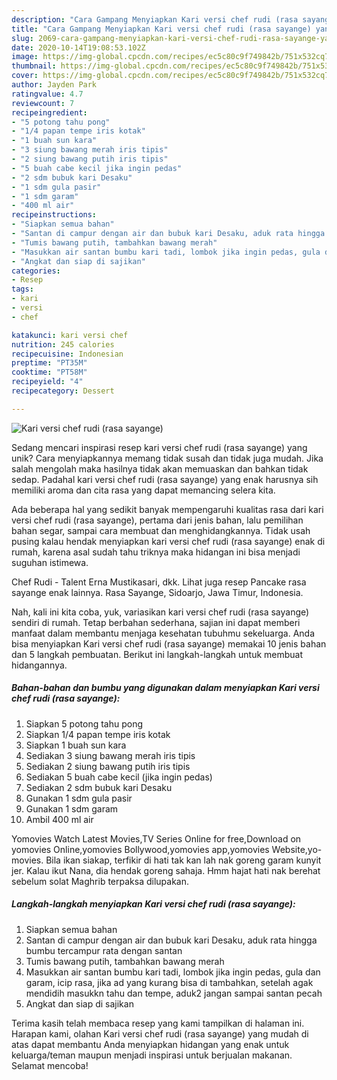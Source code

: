 ```yaml
---
description: "Cara Gampang Menyiapkan Kari versi chef rudi (rasa sayange) yang Sempurna"
title: "Cara Gampang Menyiapkan Kari versi chef rudi (rasa sayange) yang Sempurna"
slug: 2069-cara-gampang-menyiapkan-kari-versi-chef-rudi-rasa-sayange-yang-sempurna
date: 2020-10-14T19:08:53.102Z
image: https://img-global.cpcdn.com/recipes/ec5c80c9f749842b/751x532cq70/kari-versi-chef-rudi-rasa-sayange-foto-resep-utama.jpg
thumbnail: https://img-global.cpcdn.com/recipes/ec5c80c9f749842b/751x532cq70/kari-versi-chef-rudi-rasa-sayange-foto-resep-utama.jpg
cover: https://img-global.cpcdn.com/recipes/ec5c80c9f749842b/751x532cq70/kari-versi-chef-rudi-rasa-sayange-foto-resep-utama.jpg
author: Jayden Park
ratingvalue: 4.7
reviewcount: 7
recipeingredient:
- "5 potong tahu pong"
- "1/4 papan tempe iris kotak"
- "1 buah sun kara"
- "3 siung bawang merah iris tipis"
- "2 siung bawang putih iris tipis"
- "5 buah cabe kecil jika ingin pedas"
- "2 sdm bubuk kari Desaku"
- "1 sdm gula pasir"
- "1 sdm garam"
- "400 ml air"
recipeinstructions:
- "Siapkan semua bahan"
- "Santan di campur dengan air dan bubuk kari Desaku, aduk rata hingga bumbu tercampur rata dengan santan"
- "Tumis bawang putih, tambahkan bawang merah"
- "Masukkan air santan bumbu kari tadi, lombok jika ingin pedas, gula dan garam, icip rasa, jika ad yang kurang bisa di tambahkan, setelah agak mendidih masukkn tahu dan tempe, aduk2 jangan sampai santan pecah"
- "Angkat dan siap di sajikan"
categories:
- Resep
tags:
- kari
- versi
- chef

katakunci: kari versi chef 
nutrition: 245 calories
recipecuisine: Indonesian
preptime: "PT35M"
cooktime: "PT58M"
recipeyield: "4"
recipecategory: Dessert

---
```



![Kari versi chef rudi (rasa sayange)](https://img-global.cpcdn.com/recipes/ec5c80c9f749842b/751x532cq70/kari-versi-chef-rudi-rasa-sayange-foto-resep-utama.jpg)

Sedang mencari inspirasi resep kari versi chef rudi (rasa sayange) yang unik? Cara menyiapkannya memang tidak susah dan tidak juga mudah. Jika salah mengolah maka hasilnya tidak akan memuaskan dan bahkan tidak sedap. Padahal kari versi chef rudi (rasa sayange) yang enak harusnya sih memiliki aroma dan cita rasa yang dapat memancing selera kita.

Ada beberapa hal yang sedikit banyak mempengaruhi kualitas rasa dari kari versi chef rudi (rasa sayange), pertama dari jenis bahan, lalu pemilihan bahan segar, sampai cara membuat dan menghidangkannya. Tidak usah pusing kalau hendak menyiapkan kari versi chef rudi (rasa sayange) enak di rumah, karena asal sudah tahu triknya maka hidangan ini bisa menjadi suguhan istimewa.

Chef Rudi - Talent Erna Mustikasari, dkk. Lihat juga resep Pancake rasa sayange enak lainnya. Rasa Sayange, Sidoarjo, Jawa Timur, Indonesia.


Nah, kali ini kita coba, yuk, variasikan kari versi chef rudi (rasa sayange) sendiri di rumah. Tetap berbahan sederhana, sajian ini dapat memberi manfaat dalam membantu menjaga kesehatan tubuhmu sekeluarga. Anda bisa menyiapkan Kari versi chef rudi (rasa sayange) memakai 10 jenis bahan dan 5 langkah pembuatan. Berikut ini langkah-langkah untuk membuat hidangannya.

<!--inarticleads1-->

##### Bahan-bahan dan bumbu yang digunakan dalam menyiapkan Kari versi chef rudi (rasa sayange):

1. Siapkan 5 potong tahu pong
1. Siapkan 1/4 papan tempe iris kotak
1. Siapkan 1 buah sun kara
1. Sediakan 3 siung bawang merah iris tipis
1. Sediakan 2 siung bawang putih iris tipis
1. Sediakan 5 buah cabe kecil (jika ingin pedas)
1. Sediakan 2 sdm bubuk kari Desaku
1. Gunakan 1 sdm gula pasir
1. Gunakan 1 sdm garam
1. Ambil 400 ml air


Yomovies Watch Latest Movies,TV Series Online for free,Download on yomovies Online,yomovies Bollywood,yomovies app,yomovies Website,yo-movies. Bila ikan siakap, terfikir di hati tak kan lah nak goreng garam kunyit jer. Kalau ikut Nana, dia hendak goreng sahaja. Hmm hajat hati nak berehat sebelum solat Maghrib terpaksa dilupakan. 

<!--inarticleads2-->

##### Langkah-langkah menyiapkan Kari versi chef rudi (rasa sayange):

1. Siapkan semua bahan
1. Santan di campur dengan air dan bubuk kari Desaku, aduk rata hingga bumbu tercampur rata dengan santan
1. Tumis bawang putih, tambahkan bawang merah
1. Masukkan air santan bumbu kari tadi, lombok jika ingin pedas, gula dan garam, icip rasa, jika ad yang kurang bisa di tambahkan, setelah agak mendidih masukkn tahu dan tempe, aduk2 jangan sampai santan pecah
1. Angkat dan siap di sajikan




Terima kasih telah membaca resep yang kami tampilkan di halaman ini. Harapan kami, olahan Kari versi chef rudi (rasa sayange) yang mudah di atas dapat membantu Anda menyiapkan hidangan yang enak untuk keluarga/teman maupun menjadi inspirasi untuk berjualan makanan. Selamat mencoba!
